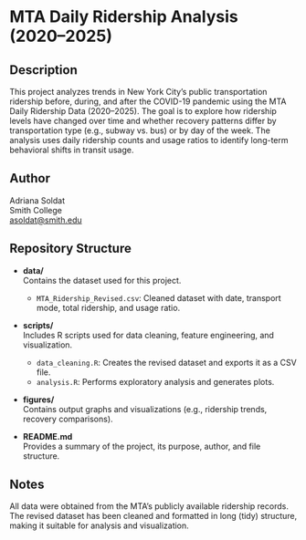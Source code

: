 # MTA Daily Ridership Analysis (2020–2025)

## Description
This project analyzes trends in New York City’s public transportation ridership before, during, and after the COVID-19 pandemic using the MTA Daily Ridership Data (2020–2025). The goal is to explore how ridership levels have changed over time and whether recovery patterns differ by transportation type (e.g., subway vs. bus) or by day of the week. The analysis uses daily ridership counts and usage ratios to identify long-term behavioral shifts in transit usage.

## Author
Adriana Soldat  
Smith College  
asoldat@smith.edu

## Repository Structure
- **data/**  
  Contains the dataset used for this project.  
  - `MTA_Ridership_Revised.csv`: Cleaned dataset with date, transport mode, total ridership, and usage ratio.

- **scripts/**  
  Includes R scripts used for data cleaning, feature engineering, and visualization.  
  - `data_cleaning.R`: Creates the revised dataset and exports it as a CSV file.  
  - `analysis.R`: Performs exploratory analysis and generates plots.

- **figures/**  
  Contains output graphs and visualizations (e.g., ridership trends, recovery comparisons).

- **README.md**  
  Provides a summary of the project, its purpose, author, and file structure.

## Notes
All data were obtained from the MTA’s publicly available ridership records. The revised dataset has been cleaned and formatted in long (tidy) structure, making it suitable for analysis and visualization.

